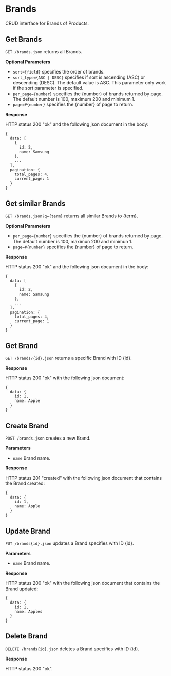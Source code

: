 Brands
======

CRUD interface for Brands of Products.

Get Brands
----------

`GET /brands.json` returns all Brands.

**Optional Parameters**

* `sort={field}` specifies the order of brands.
* `sort_type={ASC | DESC}` specifies if sort is ascending (ASC) or descending (DESC). The default value is ASC. This parameter only work if the sort parameter is specified. 
* `per_page={number}` specifies the {number} of brands returned by page. The default number is 100, maximum 200 and minimum 1.
* `page=#{number}` specifies the {number} of page to return.

**Response**

HTTP status 200 "ok" and the following json document in the body:

```
{
  data: [
    {
      id: 2,
      name: Samsung
    }, 
    ...
  ],
  pagination: {
    total_pages: 4,
    current_page: 1
  }
}
```
  
Get similar Brands
------------------

`GET /brands.json?q={term}` returns all similar Brands to {term}.

**Optional Parameters**

* `per_page={number}` specifies the {number} of brands returned by page. The default number is 100, maximun 200 and minimun 1.
* `page=#{number}` specifies the {number} of page to return.

**Response**

HTTP status 200 "ok" and the following json document in the body:

```
{
  data: [
    {
      id: 2,
      name: Samsung
    }, 
    ...
  ],
  pagination: {
    total_pages: 4,
    current_page: 1
  }
}
```


Get Brand
---------

`GET /brands/{id}.json` returns a specific Brand with ID {id}.

**Response**

HTTP status 200 "ok" with the following json document:

```
{
  data: {
    id: 1,
    name: Apple
  }
}
```

Create Brand
------------

`POST /brands.json` creates a new Brand.

**Parameters**

* `name` Brand name.

**Response**

HTTP status 201 "created" with the following json document that contains the Brand created:

```
{
  data: {
    id: 1,
    name: Apple
  }
}
```

Update Brand
------------

`PUT /brands{id}.json` updates a Brand specifies with ID {id}.

**Parameters**

* `name` Brand name.

**Response**

HTTP status 200 "ok" with the following json document that contains the Brand updated:

```
{
  data: {
    id: 1,
    name: Apples
  }
}
```

Delete Brand
------------

`DELETE /brands{id}.json` deletes a Brand specifies with ID {id}.

**Response**

HTTP status 200 "ok".
